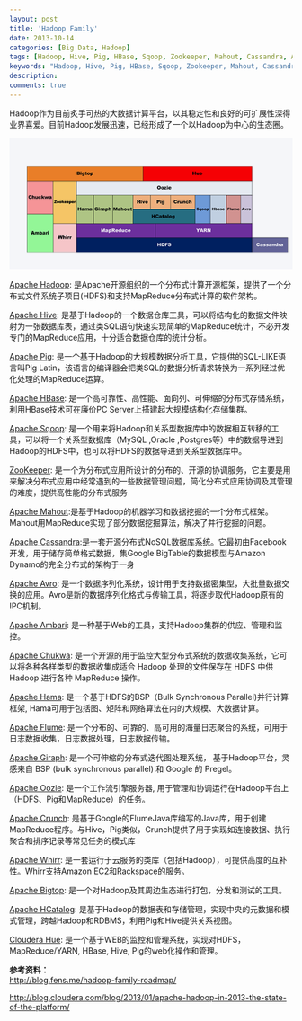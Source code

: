 ```yaml
---
layout: post
title: 'Hadoop Family'
date: 2013-10-14
categories: [Big Data, Hadoop]
tags: [Hadoop, Hive, Pig, HBase, Sqoop, Zookeeper, Mahout, Cassandra, Avro, Ambari, Chukwa, Hama, Flume, Giraph, Oozie, Crunch, Whirr, Bigtop, HCatalog, Hue]
keywords: "Hadoop, Hive, Pig, HBase, Sqoop, Zookeeper, Mahout, Cassandra, Avro, Ambari, Chukwa, Hama, Flume, Giraph, Oozie, Crunch, Whirr, Bigtop, HCatalog, Hue"
description: 
comments: true
---
```

Hadoop作为目前炙手可热的大数据计算平台，以其稳定性和良好的可扩展性深得业界喜爱。目前Hadoop发展迅速，已经形成了一个以Hadoop为中心的生态圈。

![image](/images/legacy/2013/10/Hadoop.png)

[Apache Hadoop](http://hadoop.apache.org/): 是Apache开源组织的一个分布式计算开源框架，提供了一个分布式文件系统子项目(HDFS)和支持MapReduce分布式计算的软件架构。

[Apache Hive](http://hive.apache.org/): 是基于Hadoop的一个数据仓库工具，可以将结构化的数据文件映射为一张数据库表，通过类SQL语句快速实现简单的MapReduce统计，不必开发专门的MapReduce应用，十分适合数据仓库的统计分析。

[Apache Pig](http://pig.apache.org/): 是一个基于Hadoop的大规模数据分析工具，它提供的SQL-LIKE语言叫Pig Latin，该语言的编译器会把类SQL的数据分析请求转换为一系列经过优化处理的MapReduce运算。

[Apache HBase](http://hbase.apache.org/): 是一个高可靠性、高性能、面向列、可伸缩的分布式存储系统，利用HBase技术可在廉价PC Server上搭建起大规模结构化存储集群。

[Apache Sqoop](http://sqoop.apache.org/): 是一个用来将Hadoop和关系型数据库中的数据相互转移的工具，可以将一个关系型数据库（MySQL ,Oracle ,Postgres等）中的数据导进到Hadoop的HDFS中，也可以将HDFS的数据导进到关系型数据库中。

[ZooKeeper](http://zookeeper.apache.org/): 是一个为分布式应用所设计的分布的、开源的协调服务，它主要是用来解决分布式应用中经常遇到的一些数据管理问题，简化分布式应用协调及其管理的难度，提供高性能的分布式服务

[Apache Mahout](http://mahout.apache.org/):是基于Hadoop的机器学习和数据挖掘的一个分布式框架。Mahout用MapReduce实现了部分数据挖掘算法，解决了并行挖掘的问题。

[Apache Cassandra](http://cassandra.apache.org/):是一套开源分布式NoSQL数据库系统。它最初由Facebook开发，用于储存简单格式数据，集Google BigTable的数据模型与Amazon Dynamo的完全分布式的架构于一身

[Apache Avro](http://avro.apache.org/): 是一个数据序列化系统，设计用于支持数据密集型，大批量数据交换的应用。Avro是新的数据序列化格式与传输工具，将逐步取代Hadoop原有的IPC机制。

[Apache Ambari](http://incubator.apache.org/ambari/): 是一种基于Web的工具，支持Hadoop集群的供应、管理和监控。

[Apache Chukwa](http://incubator.apache.org/chukwa/): 是一个开源的用于监控大型分布式系统的数据收集系统，它可以将各种各样类型的数据收集成适合 Hadoop 处理的文件保存在 HDFS 中供 Hadoop 进行各种 MapReduce 操作。

[Apache Hama](http://hama.apache.org/): 是一个基于HDFS的BSP（Bulk Synchronous Parallel)并行计算框架, Hama可用于包括图、矩阵和网络算法在内的大规模、大数据计算。

[Apache Flume](http://flume.apache.org/): 是一个分布的、可靠的、高可用的海量日志聚合的系统，可用于日志数据收集，日志数据处理，日志数据传输。

[Apache Giraph](http://giraph.apache.org/): 是一个可伸缩的分布式迭代图处理系统， 基于Hadoop平台，灵感来自 BSP (bulk synchronous parallel) 和 Google 的 Pregel。

[Apache Oozie](http://oozie.apache.org/): 是一个工作流引擎服务器, 用于管理和协调运行在Hadoop平台上（HDFS、Pig和MapReduce）的任务。

[Apache Crunch](http://incubator.apache.org/crunch/): 是基于Google的FlumeJava库编写的Java库，用于创建MapReduce程序。与Hive，Pig类似，Crunch提供了用于实现如连接数据、执行聚合和排序记录等常见任务的模式库

[Apache Whirr](http://whirr.apache.org/): 是一套运行于云服务的类库（包括Hadoop），可提供高度的互补性。Whirr支持Amazon EC2和Rackspace的服务。

[Apache Bigtop](http://bigtop.apache.org/): 是一个对Hadoop及其周边生态进行打包，分发和测试的工具。

[Apache HCatalog](http://incubator.apache.org/hcatalog/): 是基于Hadoop的数据表和存储管理，实现中央的元数据和模式管理，跨越Hadoop和RDBMS，利用Pig和Hive提供关系视图。

[Cloudera Hue](http://cloudera.github.io/hue/): 是一个基于WEB的监控和管理系统，实现对HDFS，MapReduce/YARN, HBase, Hive, Pig的web化操作和管理。


**参考资料：**    
<http://blog.fens.me/hadoop-family-roadmap/>

<http://blog.cloudera.com/blog/2013/01/apache-hadoop-in-2013-the-state-of-the-platform/>